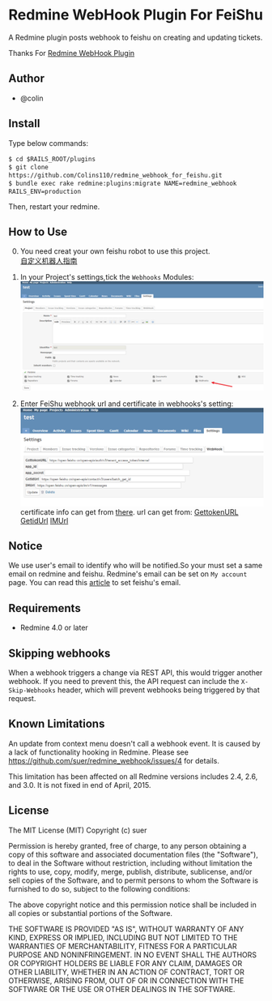 Redmine WebHook Plugin For FeiShu
======================

A Redmine plugin posts webhook to feishu on creating and updating tickets.

Thanks For [Redmine WebHook Plugin](https://github.com/suer/redmine_webhook)

Author
------------------------------
* @colin

Install
------------------------------
Type below commands:

    $ cd $RAILS_ROOT/plugins
    $ git clone https://github.com/Colins110/redmine_webhook_for_feishu.git
    $ bundle exec rake redmine:plugins:migrate NAME=redmine_webhook RAILS_ENV=production 

Then, restart your redmine.

How to Use
------------------------------
0. You need creat your own feishu robot to use this project.  
[自定义机器人指南](https://open.feishu.cn/document/ukTMukTMukTM/ucTM5YjL3ETO24yNxkjN)

1. In your Project's settings,tick the `Webhooks` Modules:
![](picture/tickWebhooks.png)

2. Enter FeiShu webhook url and certificate in webhooks's setting:
![](picture/webhooksSetting.png)
certificate info can get from [there](https://open.feishu.cn/document/ukTMukTMukTM/uMTNz4yM1MjLzUzM).
url can get from:
[GettokenURL](https://open.feishu.cn/document/ukTMukTMukTM/uMTNz4yM1MjLzUzM)
[GetidUrl](https://open.feishu.cn/document/uAjLw4CM/ukTMukTMukTM/reference/contact-v3/user/batch_get_id)
[IMUrl](https://open.feishu.cn/document/uAjLw4CM/ukTMukTMukTM/reference/im-v1/message/create)

Notice
------------------------------
We use user's email to identify who will be notified.So your must set a same email on redmine and feishu.
Redmine's email can be set on `My account` page.
You can read this [article](https://www.feishu.cn/hc/en-US/articles/360049067557) to set feishu's email.

Requirements
------------------------------
* Redmine 4.0 or later


Skipping webhooks
------------------------------
When a webhook triggers a change via REST API, this would trigger another webhook.
If you need to prevent this, the API request can include the `X-Skip-Webhooks` header, which will prevent webhooks being triggered by that request.


Known Limitations
------------------------------

An update from context menu doesn't call a webhook event.
It is caused by a lack of functionality hooking in Redmine.
Please see https://github.com/suer/redmine_webhook/issues/4 for details.

This limitation has been affected on all Redmine versions includes 2.4, 2.6,
and 3.0. It is not fixed in end of April, 2015.


License
------------------------------
The MIT License (MIT)
Copyright (c) suer

Permission is hereby granted, free of charge, to any person obtaining a copy of this software and associated documentation files (the "Software"), to deal in the Software without restriction, including without limitation the rights to use, copy, modify, merge, publish, distribute, sublicense, and/or sell copies of the Software, and to permit persons to whom the Software is furnished to do so, subject to the following conditions:

The above copyright notice and this permission notice shall be included in all copies or substantial portions of the Software.

THE SOFTWARE IS PROVIDED "AS IS", WITHOUT WARRANTY OF ANY KIND, EXPRESS OR IMPLIED, INCLUDING BUT NOT LIMITED TO THE WARRANTIES OF MERCHANTABILITY, FITNESS FOR A PARTICULAR PURPOSE AND NONINFRINGEMENT. IN NO EVENT SHALL THE AUTHORS OR COPYRIGHT HOLDERS BE LIABLE FOR ANY CLAIM, DAMAGES OR OTHER LIABILITY, WHETHER IN AN ACTION OF CONTRACT, TORT OR OTHERWISE, ARISING FROM, OUT OF OR IN CONNECTION WITH THE SOFTWARE OR THE USE OR OTHER DEALINGS IN THE SOFTWARE.
